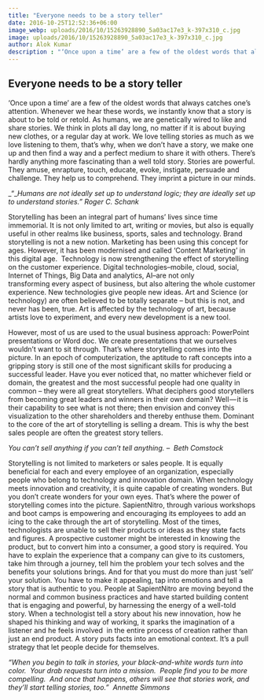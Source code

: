 ```yaml
---
title: "Everyone needs to be a story teller"
date: 2016-10-25T12:52:36+06:00
image_webp: uploads/2016/10/15263928890_5a03ac17e3_k-397x310_c.jpg
image: uploads/2016/10/15263928890_5a03ac17e3_k-397x310_c.jpg
author: Alok Kumar
description : "‘Once upon a time’ are a few of the oldest words that always catches one’s attention. Whenever we hear these words, we instantly know that a story is about to be told or retold."
---
```


Everyone needs to be a story teller
-----------------------------------

‘Once upon a time’ are a few of the oldest words that always catches one’s attention. Whenever we hear these words, we instantly know that a story is about to be told or retold. As humans, we are genetically wired to like and share stories. We think in plots all day long, no matter if it is about buying new clothes, or a regular day at work. We love telling stories as much as we love listening to them, that’s why, when we don’t have a story, we make one up and then find a way and a perfect medium to share it with others. There’s hardly anything more fascinating than a well told story. Stories are powerful. They amuse, enrapture, touch, educate, evoke, instigate, persuade and challenge. They help us to comprehend. They imprint a picture in our minds.

_“__Humans are not ideally set up to understand logic; they are ideally set up to understand stories.” Roger C. Schank_

Storytelling has been an integral part of humans’ lives since time immemorial. It is not only limited to art, writing or movies, but also is equally useful in other realms like business, sports, sales and technology. Brand storytelling is not a new notion. Marketing has been using this concept for ages. However, it has been modernised and called ‘Content Marketing’ in this digital age.  Technology is now strengthening the effect of storytelling on the customer experience. Digital technologies–mobile, cloud, social, Internet of Things, Big Data and analytics, AI–are not only transforming every aspect of business, but also altering the whole customer experience. New technologies give people new ideas. Art and Science (or technology) are often believed to be totally separate – but this is not, and never has been, true. Art is affected by the technology of art, because artists love to experiment, and every new development is a new tool.

However, most of us are used to the usual business approach: PowerPoint presentations or Word doc. We create presentations that we ourselves wouldn’t want to sit through. That’s where storytelling comes into the picture. In an epoch of computerization, the aptitude to raft concepts into a gripping story is still one of the most significant skills for producing a successful leader. Have you ever noticed that, no matter whichever field or domain, the greatest and the most successful people had one quality in common – they were all great storytellers. What deciphers good storytellers from becoming great leaders and winners in their own domain? Well — it is their capability to see what is not there; then envision and convey this visualization to the other shareholders and thereby enthuse them. Dominant to the core of the art of storytelling is selling a dream. This is why the best sales people are often the greatest story tellers.

_You can’t sell anything if you can’t tell anything. –  Beth Comstock_

Storytelling is not limited to marketers or sales people. It is equally beneficial for each and every employee of an organization, especially people who belong to technology and innovation domain. When technology meets innovation and creativity, it is quite capable of creating wonders. But you don’t create wonders for your own eyes. That’s where the power of storytelling comes into the picture. SapientNitro, through various workshops and boot camps is empowering and encouraging its employees to add an icing to the cake through the art of storytelling. Most of the times, technologists are unable to sell their products or ideas as they state facts and figures. A prospective customer might be interested in knowing the product, but to convert him into a consumer, a good story is required. You have to explain the experience that a company can give to its customers, take him through a journey, tell him the problem your tech solves and the benefits your solutions brings. And for that you must do more than just ‘sell’ your solution. You have to make it appealing, tap into emotions and tell a story that is authentic to you. People at SapientNitro are moving beyond the normal and common business practices and have started building content that is engaging and powerful, by harnessing the energy of a well-told story. When a technologist tell a story about his new innovation, how he shaped his thinking and way of working, it sparks the imagination of a listener and he feels involved  in the entire process of creation rather than just an end product. A story puts facts into an emotional context. It’s a pull strategy that let people decide for themselves.

_“When you begin to talk in stories, your black-and-white words turn into color.  Your drab requests turn into a mission.  People find you to be more compelling.  And once that happens, others will see that stories work, and they’ll start telling stories, too.”  Annette Simmons_